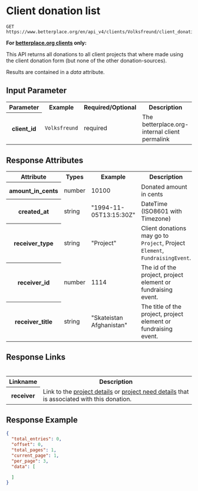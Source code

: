 
# Client donation list

```nginx
GET https://www.betterplace.org/en/api_v4/clients/Volksfreund/client_donations.json
```

**For [betterplace.org clients](../README.md#client-api) only:**

This API returns all donations to all client projects that where made using
the client donation form (but none of the other donation-sources).

Results are contained in a *data* attribute.


## Input Parameter

<table>
  <tr>
    <th>Parameter</th>
    <th>Example</th>
    <th>Required/Optional</th>
    <th>Description</th>
  </tr>
  <tr>
    <th>client_id</th>
    <td><code>Volksfreund</code></td>
    <td>required</td>
    <td>The betterplace.org-internal client permalink</td>
  </tr>
</table>

## Response Attributes

<table>
  <tr>
    <th>Attribute</th>
    <th>Types</th>
    <th>Example</th>
    <th>Description</th>
  </tr>
  <tr>
    <th>amount_in_cents</th>
    <td>number</td>
    <td>10100</td>
    <td>Donated amount in cents</td>
  </tr>
  <tr>
    <th>created_at</th>
    <td>string</td>
    <td>"1994-11-05T13:15:30Z"</td>
    <td>DateTime (ISO8601 with Timezone)</td>
  </tr>
  <tr>
    <th>receiver_type</th>
    <td>string</td>
    <td>"Project"</td>
    <td>Client donations may go to <code>Project</code>,
Project <code>Element</code>, <code>FundraisingEvent</code>.
</td>
  </tr>
  <tr>
    <th>receiver_id</th>
    <td>number</td>
    <td>1114</td>
    <td>The id of the project, project element or fundraising event.</td>
  </tr>
  <tr>
    <th>receiver_title</th>
    <td>string</td>
    <td>"Skateistan Afghanistan"</td>
    <td>The title of the project, project element or fundraising event.</td>
  </tr>
</table>

## Response Links
#
<table>
  <tr>
    <th>Linkname</th>
    <th>Description</th>
  </tr>
  <tr>
    <th>receiver</th>
    <td>Link to the <a href="../project_details.md">project details</a>
or <a href="../need_details.md">project need details</a>
that is associated with this donation.
</td>
  </tr>
</table>

## Response Example

```json
{
  "total_entries": 0,
  "offset": 0,
  "total_pages": 1,
  "current_page": 1,
  "per_page": 3,
  "data": [

  ]
}
```

